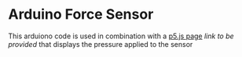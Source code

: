 # Arduino Force Sensor

This arduiono code is used in combination with a [p5.js page](https://github.com/veryheavypickle) *link to be provided* that displays the pressure applied to the sensor
